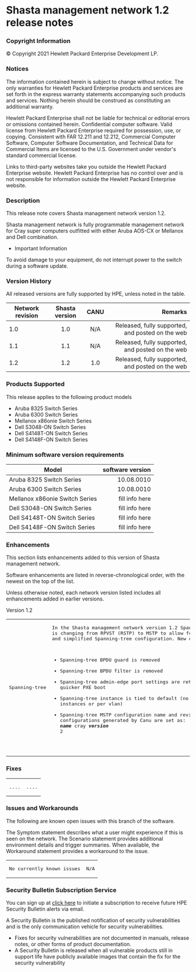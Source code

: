 # Shasta management network 1.2 release notes

### Copyright Information

© Copyright 2021 Hewlett Packard Enterprise Development LP.

### Notices
The information contained herein is subject to change without notice. The only warranties for Hewlett
Packard Enterprise products and services are set forth in the express warranty statements accompanying such products and services. Nothing herein should be construed as constituting an additional warranty.

Hewlett Packard Enterprise shall not be liable for technical or editorial errors or omissions contained herein. Confidential computer software. Valid license from Hewlett Packard Enterprise required for possession, use, or copying. Consistent with FAR 12.211 and 12.212, Commercial Computer Software, Computer Software Documentation, and Technical Data for Commercial Items are licensed to the U.S. Government under vendor's standard commercial license.

Links to third-party websites take you outside the Hewlett Packard Enterprise website. Hewlett Packard Enterprise has no control over and is not responsible for information outside the Hewlett Packard Enterprise website.

### Description

This release note covers Shasta management network version 1.2.

Shasta management network is fully programmable management network for Cray super computers outfitted with either Aruba AOS-CX or Mellanox and Dell combination. 

* Important Information

To avoid damage to your equipment, do not interrupt power to the switch during a software update.

### Version History

All released versions are fully supported by HPE, unless noted in the table.

| Network revision | Shasta version | CANU  | Remarks |
| ------------- |:-------------:| :-------------:| -----:|
| 1.0 | 1.0 | N/A | Released, fully supported, and posted on the web |
| 1.1 | 1.1 | N/A | Released, fully supported, and posted on the web |
| 1.2 | 1.2 | 1.0 | Released, fully supported, and posted on the web |

### Products Supported

This release applies to the following product models

* Aruba 8325 Switch Series
* Aruba 6300 Switch Series
* Mellanox x86onie Switch Series
* Dell S3048-ON Switch Series
* Dell S4148T-ON Switch Series
* Dell S4148F-ON Switch Series

### Minimum software version requirements

| Model | software version |
| ----- | -----: |
| Aruba 8325 Switch Series | 10.08.0010 |
| Aruba 6300 Switch Series | 10.08.0010 |
| Mellanox x86onie Switch Series | fill info here|
| Dell S3048-ON Switch Series | fill info here|
| Dell S4148T-ON Switch Series | fill info here|
| Dell S4148F-ON Switch Series | fill info here|
	
### Enhancements

This section lists enhancements added to this version of Shasta management network.

Software enhancements are listed in reverse-chronological order, with the newest on the top of the list.

Unless otherwise noted, each network version listed includes all enhancements added in earlier versions.

Version 1.2

<table>
<td>
<pre>
Spanning-tree
</td>
</pre>
<td>
<pre>
In the Shasta management network version 1.2 Spanning-tree configuration 
is changing from RPVST (RSTP) to MSTP to allow for better vendor interoperability
and simplified Spanning-tree configuration. New default configuration: 

* Spanning-tree BPDU guard is removed
* Spanning-tree BPDU filter is removed
* Spanning-tree admin-edge port settings are retained for allowing quicker PXE boot
* Spanning-tree instance is tied to default (no longer multiple instances or per vlan) 
* Spanning-tree MSTP configuration name and revision in all configurations generated by Canu are set as: ***name*** cray ***version*** 2 
</td>
</pre>
</table>

### Fixes

<table>
<td>
<pre>
....
</td>
</pre>
<td>
<pre>
....
</td>
</pre>
</table>

### Issues and Workarounds

The following are known open issues with this branch of the software.

The Symptom statement describes what a user might experience if this is seen on the network. The Scenario statement provides additional environment details and trigger summaries. When available, the Workaround
statement provides a workaround to the issue.

<table>
<td>
<pre>
No currently known issues
</pre>
</td>
<td>
<pre>
N/A
</td>
</pre>
</table>

### Security Bulletin Subscription Service

You can sign up at [click here](https://support.hpe.com/connect/s/?language=en_US)
to initiate a subscription to receive future HPE Security Bulletin alerts via email.

A Security Bulletin is the published notification of security vulnerabilities and is the only communication
vehicle for security vulnerabilities.

* Fixes for security vulnerabilities are not documented in manuals, release notes, or other forms of product
documentation.
* A Security Bulletin is released when all vulnerable products still in support life have publicly available
images that contain the fix for the security vulnerability

